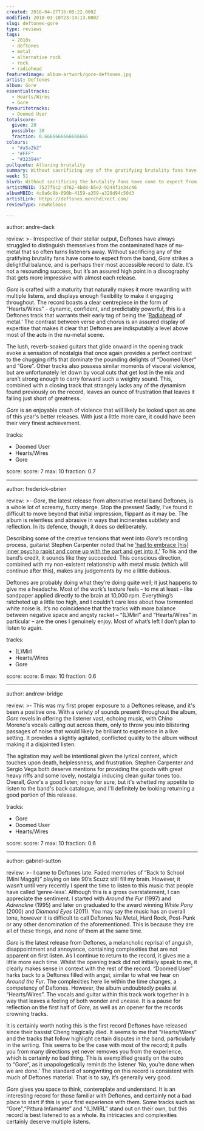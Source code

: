 ```yaml
---
created: 2016-04-27T16:00:22.000Z
modified: 2018-03-10T23:14:13.000Z
slug: deftones-gore
type: reviews
tags:
  - 2010s
  - deftones
  - metal
  - alternative rock
  - rock
  - radiohead
featuredimage: album-artwork/gore-deftones.jpg
artist: Deftones
album: Gore
essentialtracks:
  - Hearts/Wires
  - Gore
favouritetracks:
  - Doomed User
totalscore:
  given: 20
  possible: 30
  fraction: 0.6666666666666666
colours:
  - "#a5a2b2"
  - "#FFF"
  - "#323944"
pullquote: Alluring brutality
summary: Without sacrificing any of the gratifying brutality fans have come to expect from the band, Gore strikes a delightful balance, and is perhaps their most accessible record to date.
week: 51
blurb: Without sacrificing the brutality fans have come to expect from Deftones, Gore strikes a delightful balance. Perhaps the band's most accessible record to date.
artistMBID: 7527f6c2-d762-4b88-b5e2-9244f1e34c46
albumMBID: 4c0a6c9b-090b-4159-a359-a328d94c50d3
artistLink: https://deftones.merchdirect.com/
reviewType: newRelease

---
```


author: andre-dack

review: >-
  Irrespective of their stellar output, Deftones have always struggled to distinguish themselves from the contaminated haze of nu-metal that so often turns listeners away. Without sacrificing any of the gratifying brutality fans have come to expect from the band, *Gore* strikes a delightful balance, and is perhaps their most accessible record to date. It’s not a resounding success, but it’s an assured high point in a discography that gets more impressive with almost each release. 
  
  *Gore* is crafted with a maturity that naturally makes it more rewarding with multiple listens, and displays enough flexibility to make it engaging throughout. The record boasts a clear centrepiece in the form of “Hearts/Wires” - dynamic, confident, and predictably powerful, this is a Deftones track that warrants their early tag of being the ‘[Radiohead](/articles/ranking-radioheads-discography/) of metal.’ The contrast between verse and chorus is an assured display of expertise that makes it clear that Deftones are indisputably a level above most of the acts in the nu-metal scene. 
  
  The lush, reverb-soaked guitars that glide onward in the opening track evoke a sensation of nostalgia that once again provides a perfect contrast to the chugging riffs that dominate the pounding delights of “Doomed User” and “Gore”. Other tracks also possess similar moments of visceral violence, but are unfortunately let down by vocal cuts that get lost in the mix and aren’t strong enough to carry forward such a weighty sound. This, combined with a closing track that strangely lacks any of the dynamism found previously on the record, leaves an ounce of frustration that leaves it falling just short of greatness. 
  
  *Gore* is an enjoyable crash of violence that will likely be looked upon as one of this year's better releases. With just a little more care, it could have been their very finest achievement.
  
tracks:
  - Doomed User
  - Hearts/Wires
  - Gore

score:
  score: 7
  max: 10
  fraction: 0.7

---
author: frederick-obrien

review: >-
  *Gore*, the latest release from alternative metal band Deftones, is a whole lot of screamy, fuzzy merge. Stop the presses! Sadly, I’ve found it difficult to move beyond that initial impression, flippant as it may be. The album is relentless and abrasive in ways that incinerates subtlety and reflection. In its defence, though, it does so deliberately. 
  
  Describing some of the creative tensions that went into *Gore*’s recording process, guitarist Stephen Carpenter noted that he ['had to embrace [his] inner psycho rapist and come up with the part and get into it.'](http://www.rollingstone.com/music/news/deftones-talk-new-album-band-tension-we-like-unnerving-feelings-20160401) To his and the band’s credit, it sounds like they succeeded. This conscious direction, combined with my non-existent relationship with metal music (which will continue after this), makes any judgements by me a little dubious. 
  
  Deftones are probably doing what they’re doing quite well; it just happens to give me a headache. Most of the work’s texture feels – to me at least – like sandpaper applied directly to the brain at 10,000 rpm. Everything’s ratcheted up a little too high, and I couldn’t care less about how tormented white noise is. It’s no coincidence that the tracks with more balance between negative space and angsty racket – “(L)Mirl” and “Hearts/Wires” in particular – are the ones I genuinely enjoy. Most of what’s left I don’t plan to listen to again.

tracks:
  - (L)Mirl
  - Hearts/Wires
  - Gore

score:
  score: 6
  max: 10
  fraction: 0.6

---
author: andrew-bridge

review: >-
  This was my first proper exposure to a Deftones release, and it's been a positive one. With a variety of sounds present throughout the album, *Gore* revels in offering the listener vast, echoing music, with Chino Moreno's vocals calling out across them, only to throw you into blistering passages of noise that would likely be brilliant to experience in a live setting. It provides a slightly agitated, conflicted quality to the album without making it a disjointed listen. 
  
  The agitation may well be intentional given the lyrical content, which touches upon death, helplessness, and frustration. Stephen Carpenter and Sergio Vega both deserve mentions for providing the goods with great heavy riffs and some lovely, nostalgia inducing clean guitar tones too. Overall, *Gore*'s a good listen; noisy for sure, but it's whetted my appetite to listen to the band's back catalogue, and I'll definitely be looking returning a good portion of this release.

tracks:
  - Gore
  - Doomed User
  - Hearts/Wires

score:
  score: 7
  max: 10
  fraction: 0.6

---
author: gabriel-sutton

review: >-
  I came to Deftones late. Faded memories of “Back to School (Mini Maggit)” playing on late 90’s Scuzz still fill my brain. However, it wasn’t until very recently I spent the time to listen to this music that people have called ‘genre-less’. Although this is a gross overstatement, I can appreciate the sentiment. I started with *Around the Fur* (1997) and *Adrenaline* (1995) and later on graduated to the award winning *White Pony* (2000) and *Diamond Eyes* (2011). You may say the music has an overall tone, however it is difficult to call Deftones Nu Metal, Hard Rock, Post-Punk or any other denomination of the aforementioned. This is because they are all of these things, and none of them at the same time.

  *Gore* is the latest release from Deftones, a melancholic reprisal of anguish, disappointment and annoyance, containing complexities that are not apparent on first listen. As I continue to return to the record, it gives me a little more each time. Whilst the opening track did not initially speak to me, it clearly makes sense in context with the rest of the record. “Doomed User” harks back to a Deftones filled with angst, similar to what we hear on *Around the Fur*. The complexities here lie within the time changes, a competency of Deftones. However, the album undoubtedly peaks at “Hearts/Wires”. The vocals and guitar within this track work together in a way that leaves a feeling of both wonder and unease. It is a pause for reflection on the first half of *Gore*, as well as an opener for the records crowning tracks. 
  
  It is certainly worth noting this is the first record Deftones have released since their bassist Cheng tragically died. It seems to me that “Hearts/Wires” and the tracks that follow highlight certain disputes in the band, particularly in the writing. This seems to be the case with most of the record; it pulls you from many directions yet never removes you from the experience, which is certainly no bad thing. This is exemplified greatly on the outro to “Gore”, as it unapologetically reminds the listener ‘No, you’re done when we are done.’ The standard of songwriting on this record is consistent with much of Deftones material. That is to say, it’s generally very good.

  *Gore* gives you space to think, contemplate and understand. It is an interesting record for those familiar with Deftones, and certainly not a bad place to start if this is your first experience with them. Some tracks such as “Gore”,“Pittura Infamante” and “(L)MIRL” stand out on their own, but this record is best listened to as a whole. Its intricacies and complexities certainly deserve multiple listens.
